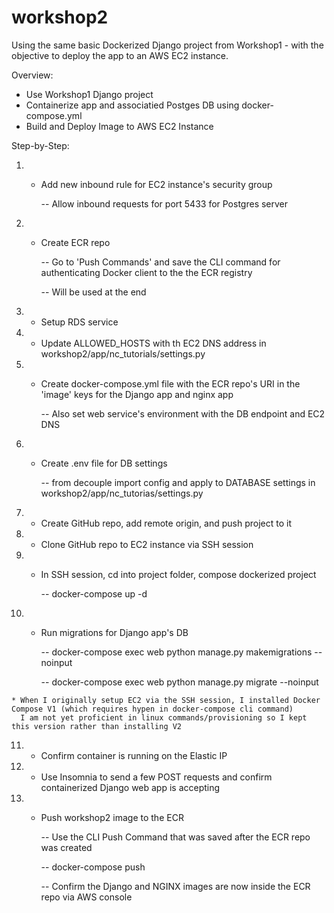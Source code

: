 # workshop2

Using the same basic Dockerized Django project from Workshop1 -
with the objective to deploy the app to an AWS EC2 instance.

Overview:
  - Use Workshop1 Django project
  - Containerize app and associatied Postges DB using docker-compose.yml
  - Build and Deploy Image to AWS EC2 Instance

Step-by-Step:
   1. - Add new inbound rule for EC2 instance's security group 
        
        -- Allow inbound requests for port 5433 for Postgres server     
        
   2. - Create ECR repo
        
        -- Go to 'Push Commands' and save the CLI command for authenticating Docker client to the the ECR registry
        
        -- Will be used at the end
        
   3. - Setup RDS service
    
    
   4. - Update ALLOWED_HOSTS with th EC2 DNS address in workshop2/app/nc_tutorials/settings.py 
    
   5. - Create docker-compose.yml file with the ECR repo's URI
        in the 'image' keys for the Django app and nginx app
        
        -- Also set web service's environment with the DB endpoint and EC2 DNS
        
   6. - Create .env file for DB settings 
        
        -- from decouple import config and apply to DATABASE settings in workshop2/app/nc_tutorias/settings.py 
        
   7. - Create GitHub repo, add remote origin, and push project to it
    
    
   8. - Clone GitHub repo to EC2 instance via SSH session
    
   9. - In SSH session, cd into project folder, compose dockerized project
        
        -- docker-compose up -d
        
  10. - Run migrations for Django app's DB
        
        -- docker-compose exec web python manage.py makemigrations --noinput
        
        -- docker-compose exec web python manage.py migrate --noinput
    
    * When I originally setup EC2 via the SSH session, I installed Docker Compose V1 (which requires hypen in docker-compose cli command)
      I am not yet proficient in linux commands/provisioning so I kept this version rather than installing V2
          
  11. - Confirm container is running on the Elastic IP
   
   
  12. - Use Insomnia to send a few POST requests and confirm containerized Django web app is accepting
   
  13. - Push workshop2 image to the ECR 
  
        -- Use the CLI Push Command that was saved after the ECR repo was created
        
        -- docker-compose push 
        
        -- Confirm the Django and NGINX images are now inside the ECR repo via AWS console 
